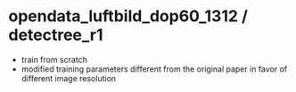 # opendata_luftbild_dop60_1312 / detectree_r1

- train from scratch
- modified training parameters different from the original paper in favor of different image resolution